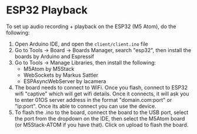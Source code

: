 # ESP32 Playback

To set up audio recording + playback on the ESP32 (M5 Atom), do the following:

1. Open Arduino IDE, and open the `client/client.ino` file
2. Go to Tools -> Board -> Boards Manager, search "esp32", then install the boards by Arduino and Espressif
3. Go to Tools -> Manage Libraries, then install the following:
    - M5Atom by M5Stack
    - WebSockets by Markus Sattler
    - ESPAsyncWebServer by lacamera
4. The board needs to connect to WiFi. Once you flash, connect to ESP32 wifi "captive" which will get wifi details. Once it connects, it will ask you to enter 01OS server address in the format "domain.com:port" or "ip:port". Once its able to connect you can use the device.
5. To flash the .ino to the board, connect the board to the USB port, select the port from the dropdown on the IDE, then select the M5Atom board (or M5Stack-ATOM if you have that). Click on upload to flash the board.
